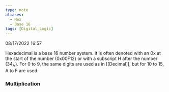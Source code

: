 ```yaml
---
type: note
aliases:
  - Hex
  - Base 16
tags: [Digital_Logic]
---
```

08/17/2022 16:57

  

Hexadecimal is a base 16 number system. It is often denoted with an 0x at the start of the number ($\text{0x00F12}$) or with a subscript H after the number ($34_H$). For 0 to 9, the same digits are used as in [[Decimal]], but for 10 to 15, A to F are used.

### Multiplication
